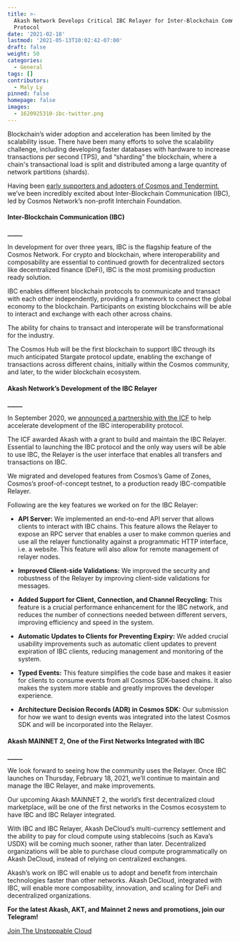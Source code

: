 ```yaml
---
title: >-
  Akash Network Develops Critical IBC Relayer for Inter-Blockchain Communication
  Protocol
date: '2021-02-18'
lastmod: '2021-05-13T10:02:42-07:00'
draft: false
weight: 50
categories:
  - General
tags: []
contributors:
  - Maly Ly
pinned: false
homepage: false
images:
  - 1620925310-ibc-twitter.png
---
```

  
Blockchain’s wider adoption and acceleration has been limited by the scalability issue. There have been many efforts to solve the scalability challenge, including developing faster databases with hardware to increase transactions per second (TPS), and “sharding” the blockchain, where a chain's transactional load is split and distributed among a large quantity of network partitions (shards).

Having been [early supporters and adopters of Cosmos and Tendermint](https://akash.network/blog/decentralized-serverless-computing-coming-to-cosmos/), we’ve been incredibly excited about Inter-Blockchain Communication (IBC), led by Cosmos Network’s non-profit Interchain Foundation.

#### **Inter-Blockchain Communication (IBC)**  
**\_\_\_\_\_**

In development for over three years, IBC is the flagship feature of the Cosmos Network. For crypto and blockchain, where interoperability and composability are essential to continued growth for decentralized sectors like decentralized finance (DeFi), IBC is the most promising production ready solution.  

IBC enables different blockchain protocols to communicate and transact with each other independently, providing a framework to connect the global economy to the blockchain. Participants on existing blockchains will be able to interact and exchange with each other across chains.   

The ability for chains to transact and interoperate will be transformational for the industry.  

The Cosmos Hub will be the first blockchain to support IBC through its much anticipated Stargate protocol update, enabling the exchange of transactions across different chains, initially within the Cosmos community, and later, to the wider blockchain ecosystem.

#### **Akash Network’s Development of the IBC Relayer**  
**\_\_\_\_\_**

In September 2020, we [announced a partnership with the ICF](https://akash.network/blog/akash-partners-with-cosmoss-interchain-foundation-to-accelerate-development-of-inter-blockchain-communication/) to help accelerate development of the IBC interoperability protocol.  

The ICF awarded Akash with a grant to build and maintain the IBC Relayer. Essential to launching the IBC protocol and the only way users will be able to use IBC, the Relayer is the user interface that enables all transfers and transactions on IBC.  

We migrated and developed features from Cosmos’s Game of Zones, Cosmos’s proof-of-concept testnet, to a production ready IBC-compatible Relayer.  

Following are the key features we worked on for the IBC Relayer:  

*   **API Server:** We implemented an end-to-end API server that allows clients to interact with IBC chains. This feature allows the Relayer to expose an RPC server that enables a user to make common queries and use all the relayer functionality against a programmatic HTTP interface, i.e. a website. This feature will also allow for remote management of relayer nodes.
    

*   **Improved Client-side Validations:** We improved the security and robustness of the Relayer by improving client-side validations for messages.  
      
    
*   **Added Support for Client, Connection, and Channel Recycling:** This feature is a crucial performance enhancement for the IBC network, and reduces the number of connections needed between different servers, improving efficiency and speed in the system.  
      
    
*   **Automatic Updates to Clients for Preventing Expiry:** We added crucial usability improvements such as automatic client updates to prevent expiration of IBC clients, reducing management and monitoring of the system.  
      
    
*   **Typed Events:** This feature simplifies the code base and makes it easier for clients to consume events from all Cosmos SDK-based chains. It also makes the system more stable and greatly improves the developer experience.
    

*   **Architecture Decision Records (ADR) in Cosmos SDK:** Our submission for how we want to design events was integrated into the latest Cosmos SDK and will be incorporated into the Relayer.
    

#### **Akash MAINNET 2, One of the First Networks Integrated with IBC**  
**\_\_\_\_\_**

We look forward to seeing how the community uses the Relayer. Once IBC launches on Thursday, February 18, 2021, we’ll continue to maintain and manage the IBC Relayer, and make improvements.  

Our upcoming Akash MAINNET 2, the world’s first decentralized cloud marketplace, will be one of the first networks in the Cosmos ecosystem to have IBC and IBC Relayer integrated.  

With IBC and IBC Relayer, Akash DeCloud’s multi-currency settlement and the ability to pay for cloud compute using stablecoins (such as Kava’s USDX) will be coming much sooner, rather than later. Decentralized organizations will be able to purchase cloud compute programmatically on Akash DeCloud, instead of relying on centralized exchanges.  

Akash’s work on IBC will enable us to adopt and benefit from interchain technologies faster than other networks. Akash DeCloud, integrated with IBC, will enable more composability, innovation, and scaling for DeFi and decentralized organizations.  
  
  

**For the latest Akash, AKT, and Mainnet 2 news and promotions, join our Telegram!**  

[Join The Unstoppable Cloud](https://t.me/AkashNW)